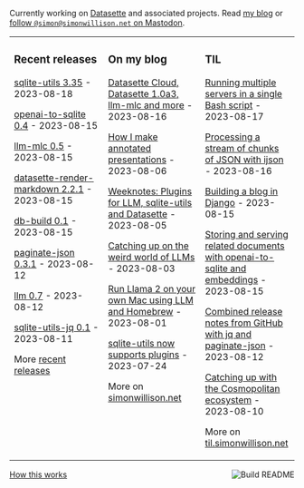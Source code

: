 Currently working on [Datasette](https://datasette.io/) and associated projects. Read [my blog](https://simonwillison.net/) or <a href="https://fedi.simonwillison.net/@simon">follow `@simon@simonwillison.net` on Mastodon</a>.

<table><tr><td valign="top" width="33%">

### Recent releases
<!-- recent_releases starts -->
[sqlite-utils 3.35](https://github.com/simonw/sqlite-utils/releases/tag/3.35) - 2023-08-18

[openai-to-sqlite 0.4](https://github.com/simonw/openai-to-sqlite/releases/tag/0.4) - 2023-08-15

[llm-mlc 0.5](https://github.com/simonw/llm-mlc/releases/tag/0.5) - 2023-08-15

[datasette-render-markdown 2.2.1](https://github.com/simonw/datasette-render-markdown/releases/tag/2.2.1) - 2023-08-15

[db-build 0.1](https://github.com/simonw/db-build/releases/tag/0.1) - 2023-08-15

[paginate-json 0.3.1](https://github.com/simonw/paginate-json/releases/tag/0.3.1) - 2023-08-12

[llm 0.7](https://github.com/simonw/llm/releases/tag/0.7) - 2023-08-12

[sqlite-utils-jq 0.1](https://github.com/simonw/sqlite-utils-jq/releases/tag/0.1) - 2023-08-11
<!-- recent_releases ends -->
More [recent releases](https://github.com/simonw/simonw/blob/main/releases.md)
</td><td valign="top" width="34%">

### On my blog
<!-- blog starts -->
[Datasette Cloud, Datasette 1.0a3, llm-mlc and more](http://simonwillison.net/2023/Aug/16/datasette-cloud-weeknotes/) - 2023-08-16

[How I make annotated presentations](http://simonwillison.net/2023/Aug/6/annotated-presentations/) - 2023-08-06

[Weeknotes: Plugins for LLM, sqlite-utils and Datasette](http://simonwillison.net/2023/Aug/5/weeknotes-plugins/) - 2023-08-05

[Catching up on the weird world of LLMs](http://simonwillison.net/2023/Aug/3/weird-world-of-llms/) - 2023-08-03

[Run Llama 2 on your own Mac using LLM and Homebrew](http://simonwillison.net/2023/Aug/1/llama-2-mac/) - 2023-08-01

[sqlite-utils now supports plugins](http://simonwillison.net/2023/Jul/24/sqlite-utils-plugins/) - 2023-07-24
<!-- blog ends -->
More on [simonwillison.net](https://simonwillison.net/)
</td><td valign="top" width="33%">

### TIL
<!-- tils starts -->
[Running multiple servers in a single Bash script](https://til.simonwillison.net/bash/multiple-servers) - 2023-08-17

[Processing a stream of chunks of JSON with ijson](https://til.simonwillison.net/json/ijson-stream) - 2023-08-16

[Building a blog in Django](https://til.simonwillison.net/django/building-a-blog-in-django) - 2023-08-15

[Storing and serving related documents with openai-to-sqlite and embeddings](https://til.simonwillison.net/llms/openai-embeddings-related-content) - 2023-08-15

[Combined release notes from GitHub with jq and paginate-json](https://til.simonwillison.net/jq/combined-github-release-notes) - 2023-08-12

[Catching up with the Cosmopolitan ecosystem](https://til.simonwillison.net/cosmopolitan/ecosystem) - 2023-08-10
<!-- tils ends -->
More on [til.simonwillison.net](https://til.simonwillison.net/)
</td></tr></table>

<a href="https://github.com/simonw/simonw/actions"><img src="https://github.com/simonw/simonw/workflows/Build%20README/badge.svg" align="right" alt="Build README"></a> <a href="https://simonwillison.net/2020/Jul/10/self-updating-profile-readme/">How this works</a>
